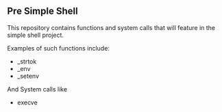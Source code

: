 ## Pre Simple Shell

This repository contains functions and system calls that will feature in the simple shell project.

Examples of such functions include:
 - _strtok
 - _env
 - _setenv

And System calls like
 - execve
